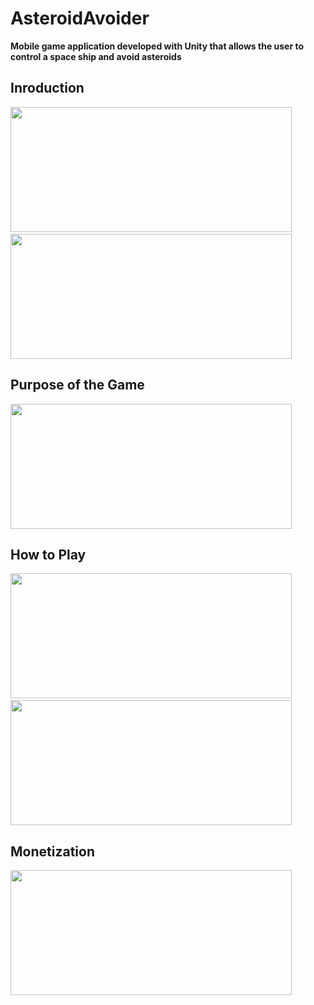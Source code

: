 # AsteroidAvoider
**Mobile game application developed with Unity that allows the user to control a space ship and avoid asteroids**

## Inroduction

<img src="https://user-images.githubusercontent.com/81495079/226218586-0be9f858-1045-4155-a8d5-349df8286f47.jpg" width="450" height="200">$~~~~~$<img src="https://user-images.githubusercontent.com/81495079/226218592-a4a70920-0b40-4f80-8057-7295cf9d0c58.jpg" width="450" height="200">

## Purpose of the Game

<img src="https://user-images.githubusercontent.com/81495079/226218599-a301956f-321a-4323-a938-71c19a2168a8.png" width="450" height="200">

## How to Play

<img src="https://user-images.githubusercontent.com/81495079/226218603-986bcee6-c549-4874-bd80-2f77cce68c89.png" width="450" height="200">$~~~~~$<img src="https://user-images.githubusercontent.com/81495079/226218607-c1e0cf66-384a-4350-9a6a-d1867f743621.png" width="450" height="200">

## Monetization

<img src="https://user-images.githubusercontent.com/81495079/226218615-167bf848-8a23-4c10-a00a-3eff95f6f432.png" width="450" height="200">
